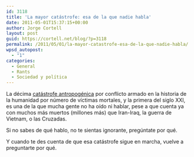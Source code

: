 ```yaml
---
id: 3118
title: 'La mayor catástrofe: esa de la que nadie habla'
date: 2011-05-01T15:37:15+00:00
author: Jorge Cortell
layout: post
guid: https://cortell.net/blog/?p=3118
permalink: /2011/05/01/la-mayor-catastrofe-esa-de-la-que-nadie-habla/
wpsd_autopost:
  - "1"
categories:
  - General
  - Rants
  - Sociedad y polí­tica
---
```

La décima [catástrofe antropogénica](https://en.wikipedia.org/wiki/List_of_wars_and_anthropogenic_disasters_by_death_toll) por conflicto armado en la historia de la humanidad por número de víctimas mortales, y la primera del siglo XXI, es una de la que mucha gente no ha oído ni hablar, pese a que cuenta ya con muchos más muertos (millones más) que Iran-Iraq, la guerra de Vietnam, o las Cruzadas.

Si no sabes de qué hablo, no te sientas ignorante, pregúntate por qué.

Y cuando te des cuenta de que esa catástrofe sigue en marcha, vuelve a preguntarte por qué.